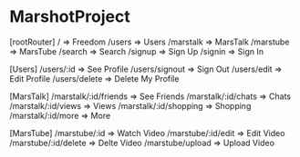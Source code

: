 # MarshotProject

[rootRouter]
/ => Freedom
/users => Users
/marstalk => MarsTalk
/marstube => MarsTube
/search => Search
/signup => Sign Up
/signin => Sign In

[Users]
/users/:id => See Profile
/users/signout => Sign Out
/users/edit => Edit Profile
/users/delete => Delete My Profile

[MarsTalk]
/marstalk/:id/friends => See Friends
/marstalk/:id/chats => Chats
/marstalk/:id/views => Views
/marstalk/:id/shopping => Shopping
/marstalk/:id/more => More

[MarsTube]
/marstube/:id => Watch Video
/marstube/:id/edit => Edit Video
/marstube/:id/delete => Delte Video
/marstube/upload => Upload Video

